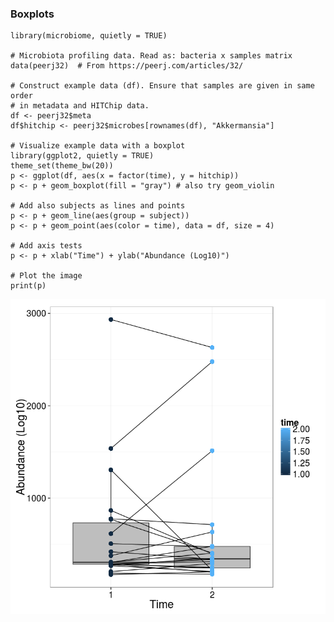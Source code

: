### Boxplots

    library(microbiome, quietly = TRUE)

    # Microbiota profiling data. Read as: bacteria x samples matrix
    data(peerj32)  # From https://peerj.com/articles/32/

    # Construct example data (df). Ensure that samples are given in same order
    # in metadata and HITChip data.
    df <- peerj32$meta
    df$hitchip <- peerj32$microbes[rownames(df), "Akkermansia"]

    # Visualize example data with a boxplot
    library(ggplot2, quietly = TRUE)
    theme_set(theme_bw(20))
    p <- ggplot(df, aes(x = factor(time), y = hitchip))
    p <- p + geom_boxplot(fill = "gray") # also try geom_violin

    # Add also subjects as lines and points
    p <- p + geom_line(aes(group = subject))
    p <- p + geom_point(aes(color = time), data = df, size = 4)

    # Add axis tests
    p <- p + xlab("Time") + ylab("Abundance (Log10)")

    # Plot the image
    print(p)

![](figure/boxplot-example-1.png)
